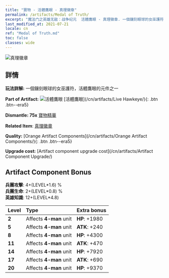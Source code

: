```yaml
---
title: "寶物 - 活體鷹眼 - 真理徽章"
permalink: /artifacts/Medal of Truth/
excerpt: "魔法门之英雄无敌：战争纪元  活體鷹眼 - 真理徽章. 一個鑲刻眼球的女巫護符，活體鷹眼的元件之一"
last_modified_at: 2021-07-21
locale: cn
ref: "Medal of Truth.md"
toc: false
classes: wide
---
```


 ![真理徽章](/images/t/artifact_40333.png)



## 詳情

 **玩法詳解:** 一個鑲刻眼球的女巫護符，活體鷹眼的元件之一

 **Part of Artifact:** ![活體鷹眼](/images/t/icon_artifact_33.png) [活體鷹眼](/cn/artifacts/Live Hawkeye/){: .btn .btn--era5}

 **Dismantle: 75x** [寶物精華](/cn/Items/con_905/)

 **Related Item**: [真理徽章](/cn/Items/art_134/)

 **Quality:** [Orange Artifact Components](/cn/artifacts/Orange Artifact Components/){: .btn .btn--era5}

 **Upgrade cost:** [Artifact component upgrade cost](/cn/artifacts/Artifact Component Upgrade/)

## Artifact Component Bonus

  **兵團攻擊**: 4+(LEVEL\*1.6) %<br/>**兵團生命**: 2+(LEVEL\*0.8) %<br/>**英雄知識**: 12+(LEVEL\*4.8)

  |  Level  | Type |    Extra bonus  | 
  |:--------|:-----|:----------------| 
  | **2** | Affects **4-man** unit | **HP**: +1980 | 
  | **5** | Affects **4-man** unit | **ATK**: +240 | 
  | **8** | Affects **4-man** unit | **HP**: +4300 | 
  | **11** | Affects **4-man** unit | **ATK**: +470 | 
  | **14** | Affects **4-man** unit | **HP**: +7920 | 
  | **17** | Affects **4-man** unit | **ATK**: +690 | 
  | **20** | Affects **4-man** unit | **HP**: +9370 | 
